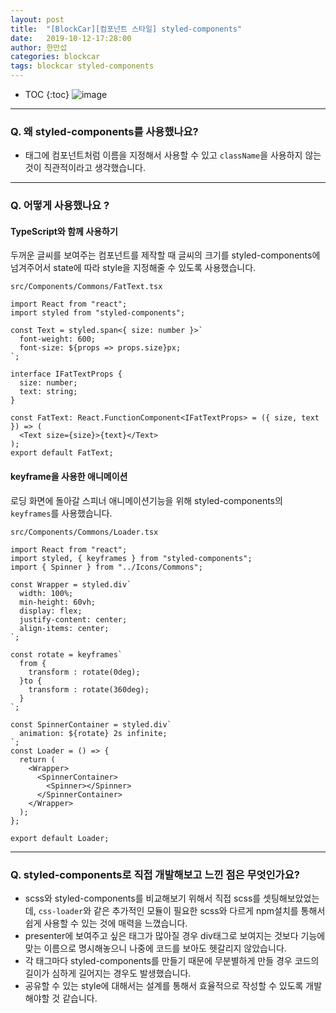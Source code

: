 ```yaml
---
layout: post
title:  "[BlockCar][컴포넌트 스타일] styled-components"
date:   2019-10-12-17:28:00
author: 한만섭
categories: blockcar
tags: blockcar styled-components
---
```




* TOC
{:toc}
![image](https://user-images.githubusercontent.com/46010705/66698135-425d8780-ed16-11e9-9fcf-633ab205f3fb.png)

***



### Q. 왜 styled-components를 사용했나요?

- 태그에 컴포넌트처럼 이름을 지정해서 사용할 수 있고 `className`을 사용하지 않는것이 직관적이라고 생각했습니다. 

  

***



### Q. 어떻게 사용했나요 ?



#### TypeScript와 함께 사용하기 

두꺼운 글씨를 보여주는 컴포넌트를 제작할 때 글씨의 크기를 styled-components에 넘겨주어서 state에 따라 style을 지정해줄 수 있도록 사용했습니다.  

`src/Components/Commons/FatText.tsx`

```tsx
import React from "react";
import styled from "styled-components";

const Text = styled.span<{ size: number }>`
  font-weight: 600;
  font-size: ${props => props.size}px;
`;

interface IFatTextProps {
  size: number;
  text: string;
}

const FatText: React.FunctionComponent<IFatTextProps> = ({ size, text }) => (
  <Text size={size}>{text}</Text>
);
export default FatText;

```



#### keyframe을 사용한 애니메이션 

로딩 화면에 돌아갈 스피너 애니메이션기능을 위해 styled-components의 `keyframes`를 사용했습니다.  

`src/Components/Commons/Loader.tsx`

```
import React from "react";
import styled, { keyframes } from "styled-components";
import { Spinner } from "../Icons/Commons";

const Wrapper = styled.div`
  width: 100%;
  min-height: 60vh;
  display: flex;
  justify-content: center;
  align-items: center;
`;

const rotate = keyframes`
  from {
    transform : rotate(0deg);
  }to {
    transform : rotate(360deg);
  }
`;

const SpinnerContainer = styled.div`
  animation: ${rotate} 2s infinite;
`;
const Loader = () => {
  return (
    <Wrapper>
      <SpinnerContainer>
        <Spinner></Spinner>
      </SpinnerContainer>
    </Wrapper>
  );
};

export default Loader;

```



***



### Q. styled-components로 직접 개발해보고 느낀 점은 무엇인가요?

- scss와 styled-components를 비교해보기 위해서 직접 scss를 셋팅해보았었는데, `css-loader`와 같은 추가적인 모듈이 필요한 scss와 다르게 npm설치를 통해서 쉽게 사용할 수 있는 것에 매력을 느꼈습니다. 
- presenter에 보여주고 싶은 태그가 많아질 경우 div태그로 보여지는 것보다 기능에 맞는 이름으로 명시해놓으니 나중에 코드를 보아도 헷갈리지 않았습니다. 
- 각 태그마다 styled-components를 만들기 때문에 무분별하게 만들 경우 코드의 길이가 심하게 길어지는 경우도 발생했습니다. 
- 공유할 수 있는 style에 대해서는 설계를 통해서 효율적으로 작성할 수 있도록 개발해야할 것 같습니다.  